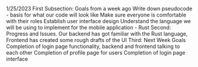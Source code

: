 1/25/2023
First Subsection: Goals from a week ago
Write down pseudocode - basis for what our code will look like
Make sure everyone is comfortable with their roles
Establish user interface design 
Understand the language we will be using to implement for the mobile application - Rust
Second: Progress and Issues. Our backend has got familiar with the Rust language, Frontend has created some rough drafts of the UI
Third: Next Week Goals 
Completion of login page functionality, backend and frontend talking to each other
Completion of profile page for users
Completion of login page interface
